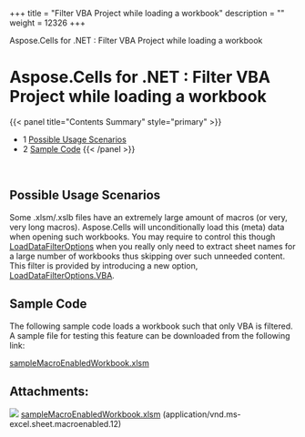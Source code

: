+++
title = "Filter VBA Project while loading a workbook" 
description = "" 
weight = 12326 
+++

Aspose.Cells for .NET : Filter VBA Project while loading a workbook  

# Aspose.Cells for .NET : Filter VBA Project while loading a workbook


{{< panel title="Contents Summary" style="primary" >}}
*   1 [Possible Usage Scenarios](#FilterVBAProjectwhileloadingaworkbook-PossibleUsageScenarios)
*   2 [Sample Code](#FilterVBAProjectwhileloadingaworkbook-SampleCode)
{{< /panel >}}
 

 

## Possible Usage Scenarios

Some .xlsm/.xslb files have an extremely large amount of macros (or very, very long macros). Aspose.Cells will unconditionally load this (meta) data when opening such workbooks. You may require to control this though [LoadDataFilterOptions](https://apireference.aspose.com/net/cells/aspose.cells/loaddatafilteroptions) when you really only need to extract sheet names for a large number of workbooks thus skipping over such unneeded content. This filter is provided by introducing a new option, [LoadDataFilterOptions.VBA](https://apireference.aspose.com/net/cells/aspose.cells/loaddatafilteroptions).

## Sample Code

The following sample code loads a workbook such that only VBA is filtered. A sample file for testing this feature can be downloaded from the following link:

[sampleMacroEnabledWorkbook.xlsm](https://docs2.aspose.com/cells/net/attachments/79331346/79527938.xlsm)

## Attachments:

![](https://docs2.aspose.com/cells/net/images/icons/bullet_blue.gif) [sampleMacroEnabledWorkbook.xlsm](https://docs2.aspose.com/cells/net/attachments/79331346/79527938.xlsm) (application/vnd.ms-excel.sheet.macroenabled.12)  

